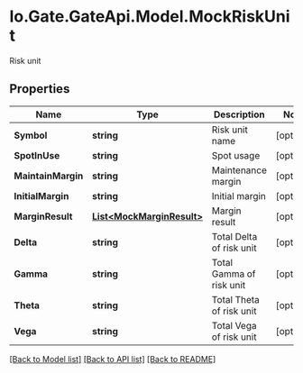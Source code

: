 
# Io.Gate.GateApi.Model.MockRiskUnit

Risk unit

## Properties

Name | Type | Description | Notes
------------ | ------------- | ------------- | -------------
**Symbol** | **string** | Risk unit name | [optional] 
**SpotInUse** | **string** | Spot usage | [optional] 
**MaintainMargin** | **string** | Maintenance margin | [optional] 
**InitialMargin** | **string** | Initial margin | [optional] 
**MarginResult** | [**List&lt;MockMarginResult&gt;**](MockMarginResult.md) | Margin result | [optional] 
**Delta** | **string** | Total Delta of risk unit | [optional] 
**Gamma** | **string** | Total Gamma of risk unit | [optional] 
**Theta** | **string** | Total Theta of risk unit | [optional] 
**Vega** | **string** | Total Vega of risk unit | [optional] 

[[Back to Model list]](../README.md#documentation-for-models)
[[Back to API list]](../README.md#documentation-for-api-endpoints)
[[Back to README]](../README.md)
